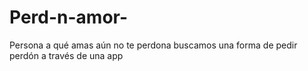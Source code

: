# Perd-n-amor-
Persona a qué amas aún no te perdona buscamos una forma de pedir perdón a través de una app
